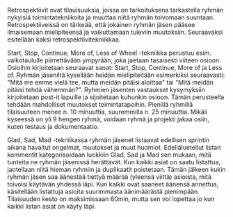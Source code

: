 Retrospektiivit ovat tilauisuuksia, joissa on tarkoituksena tarkastella ryhmän nykyisiä toimintatekniikoita ja muuttaa niitä ryhmän toivomaan suuntaan. Retrospektiiveissä on tärkeää, että jokainen ryhmän jäsen pääsee ilmaisemaan mielipiteensä ja vaikuttamaan tuleviin muutoksiin. Seuraavaksi esitellään kaksi retrospektiivitekniikkaa.

Start, Stop, Continue, More of, Less of Wheel -tekniikka perustuu esim. valkotaululle piirrettävään ympyrään, joka jaetaan tasaisesti viiteen osioon. Osioihin kirjoitetaan seuraavat sanat: Start, Stop, Continue, More of ja Less of. Ryhmän jäseniltä kysellään heidän mielipiteitään esimerkiksi seuraavasti: "Mitä me emme vielä tee, mutta meidän pitäisi aloittaa" tai "Mitä meidän pitäisi tehdä vähemmän?". Ryhmien jäsenten vastaukset kysymyksiin kirjoitetaan post-it lapuille ja sijoitetaan kuhunkin osioon. Tämän perusteella tehdään mahdolliset muutokset toimintatapoihin. Pienillä ryhmillä tilaisuuteen menee n. 10 minuuttia, suuremmilla n. 25 minuuttia. Mikäli kyseessä on yli 9 hengen ryhmä, voidaan ryhmä ja projekti jakaa osiin, kuten testaus ja dokumentaatio. 

Glad, Sad, Mad -tekniikassa ryhmän jäsenet listaavat edellisen sprintin aikana havaitut ongelmat, muutokset ja muut huomiot. Edelläluetellut listan kommentit kategorisoidaan luokkiin Glad, Sad ja Mad sen mukaan, mitä tunteita ne ryhmän jäsenissä herättävät. Kun kaikki asiat on saatu listattua, jaotellaan niitä hieman ryhmiin ja duplikaatit poistetaan. Tämän jälkeen kukin ryhmän jäsen saa äänestää tiettyä määrää (yleensä viittä) asioista, mitä toivoisi käytävän yhdessä läpi. Kun kaikki ovat saaneet äänensä annettua, käsitellään listattuja asioita suurimmasta äänimäärästä pienimpään. Tilaisuuden kesto on maksimissaan 60min, mutta sen voi lopettaa jo kun kaikki listan asiat on käyty läpi.

